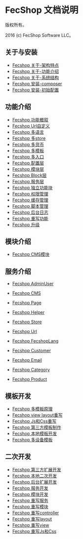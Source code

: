 FecShop 文档说明
===============================

版权所有。

2016 (c) FecShop Software LLC。


关于与安装
-----

*  [Fecshop 关于-架构特点](fecshop-about-fecshop.md)
*  [Fecshop 关于-功能介绍](fecshop-about-function.md)
*  [Fecshop 关于-系统结构](fecshop-about-system-contruct.md)
*  [Fecshop 安装-composer](fecshop-install.md)
*  [Fecshop 安装-初始配置](fecshop-init-config.md)



功能介绍
--------
*  [Fecshop 功能概叙](fecshop-feature-summary.md)
*  [Fecshop Url自定义](fecshop-feature-url-custom.md)
*  [Fecshop 多语言](fecshop-feature-mutil-languages.md)
*  [Fecshop 多store](fecshop-feature-mutil-stores.md)
*  [Fecshop 多货币](fecshop-feature-mutil-currency.md)
*  [Fecshop 多模板](fecshop-feature-mutil-themes.md)
*  [Fecshop 多入口](fecshop-feature-mutil-entrances.md)
*  [Fecshop 配置层](fecshop-feature-config.md)
*  [Fecshop 模块层](fecshop-feature-modules.md)
*  [Fecshop Block层](fecshop-feature-block.md)
*  [Fecshop 服务层](fecshop-feature-component-services.md)
*  [Fecshop 独立功能块](fecshop-feature-independent-block.md)
*  [Fecshop 权限管理](fecshop-feature-role.md)
*  [Fecshop 缓存管理](fecshop-feature-cache.md)
*  [Fecshop 脚本管理](fecshop-feature-script.md)
*  [Fecshop 后台日志](fecshop-feature-admin-log.md)
*  [Fecshop 重写功能](fecshop-feature-rewrite.md)
*  [Fecshop 升级](fecshop-feature-upgrade.md)




模块介绍
-----
*  [Fecshop CMS模块](fecshop-modules-cms.md)

服务介绍
-----
*  [Fecshop AdminUser](fecshop-services-admin-user.md)
*  [Fecshop CMS](fecshop-services-cms.md)
*  [Fecshop Page](fecshop-services-cms.md)
*  [Fecshop Helper](fecshop-services-helper.md)
*  [Fecshop Store ](fecshop-services-store.md)
*  [Fecshop Url](fecshop-services-url.md)
*  [Fecshop FecshopLang](fecshop-services-fecshoplang.md)

*  [Fecshop Customer](fecshop-services-customer.md)
*  [Fecshop Email](fecshop-services-email.md)
*  [Fecshop Category](fecshop-services-category.md)
*  [Fecshop Product](fecshop-services-product.md)




模板开发
-----
*  [Fecshop 多模板原理](fecshop-feature-mutil-themes.md)
*  [Fecshop view layout重写](fecshop-theme-view-and-layout.md)
*  [Fecshop Js和Css重写](fecshop-theme-js-and-css.md)
*  [Fecshop 第三方模板制作](fecshop-theme-thrid-develop.md)
*  [Fecshop 本地模板开发](fecshop-theme-local-develop.md)
*  [Fecshop 多设备模板](fecshop-theme-mutil-devide.md)



二次开发
-----
*  [Fecshop 第三方扩展开发](fecshop-develop-thrid.md)
*  [Fecshop 本地二次开发](fecshop-develop-local.md)
*  [Fecshop 后台扩展开发](fecshop-develop-admin.md)
*  [Fecshop 服务开发](fecshop-develop-services.md)
*  [Fecshop 模块开发](fecshop-develop-modules.md)
*  [Fecshop 重写服务](fecshop-develop-rewrite-services.md)
*  [Fecshop 重写模块](fecshop-develop-rewrite-modules.md)
*  [Fecshop 重写controller](fecshop-develop-rewrite-controllers.md)
*  [Fecshop 重写layout](fecshop-develop-rewrite-layouts.md)
*  [Fecshop 重写view](fecshop-develop-rewrite-view.md)
*  [Fecshop 重写Js和Css](fecshop-develop-rewrite-js-and-css.md)





























